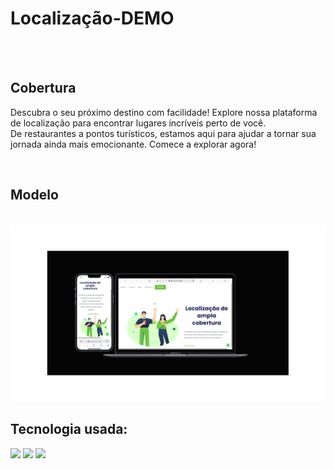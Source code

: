 <h1>Localização-DEMO</h1>
<br>
<br>
<h2>Cobertura</h2>
<p>Descubra o seu próximo destino com facilidade! Explore nossa plataforma de localização para encontrar lugares incríveis perto de você. <br>
  De restaurantes a pontos turísticos, estamos aqui para ajudar a tornar sua jornada ainda mais emocionante. Comece a explorar agora!</p>
<br>
<h2>Modelo</h2>
<br>
<img src="https://github.com/Iurypierot/projeto-localizacao-celular/blob/master/img/novo%20locali.png?raw=true"/>
<br>
<h2>Tecnologia usada:</h2>
<img src="https://img.shields.io/badge/HTML5-E34F26?style=for-the-badge&logo=html5&logoColor=white"/>
<img src="https://img.shields.io/badge/CSS-239120?&style=for-the-badge&logo=css3&logoColor=white"/>
<img src="https://img.shields.io/badge/GitHub-100000?style=for-the-badge&logo=github&logoColor=white"/>
